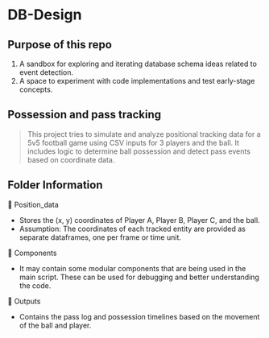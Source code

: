 # DB-Design

## Purpose of this repo
1. A sandbox for exploring and iterating database schema ideas related to event detection.
2. A space to experiment with code implementations and test early-stage concepts.


## Possession and pass tracking

> This project tries to simulate and analyze positional tracking data for a 5v5 football game using CSV inputs for 3 players and the ball. It includes logic to determine ball possession and detect pass events based on coordinate data.

## Folder Information

📂 Position_data

- Stores the (x, y) coordinates of Player A, Player B, Player C, and the ball.
- Assumption: The coordinates of each tracked entity are provided as separate dataframes, one per frame or time unit.

📂 Components

- It may contain some modular components that are being used in the main script. These can be used for debugging and better understanding the code.

📂 Outputs

- Contains the pass log and possession timelines based on the movement of the ball and player.

